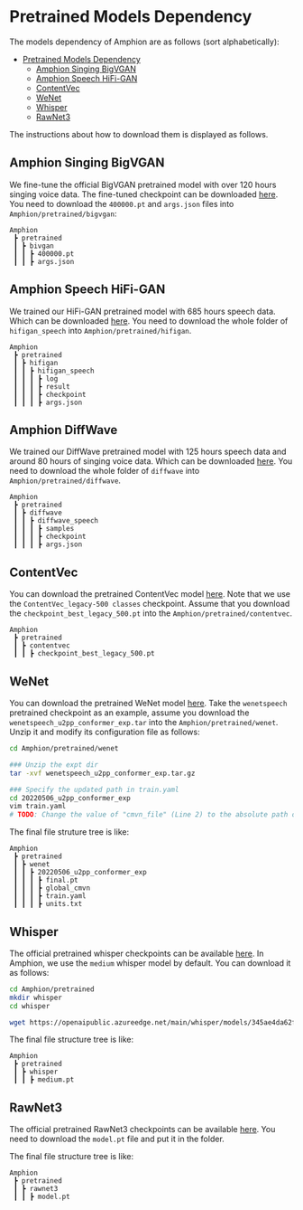 # Pretrained Models Dependency

The models dependency of Amphion are as follows (sort alphabetically):

- [Pretrained Models Dependency](#pretrained-models-dependency)
  - [Amphion Singing BigVGAN](#amphion-singing-bigvgan)
  - [Amphion Speech HiFi-GAN](#amphion-speech-hifi-gan)
  - [ContentVec](#contentvec)
  - [WeNet](#wenet)
  - [Whisper](#whisper)
  - [RawNet3](#rawnet3)


The instructions about how to download them is displayed as follows.

## Amphion Singing BigVGAN

We fine-tune the official BigVGAN pretrained model with over 120 hours singing voice data. The fine-tuned checkpoint can be downloaded [here](https://cuhko365-my.sharepoint.com/:f:/g/personal/222042021_link_cuhk_edu_cn/EtiHh5JZ0_xGlYbyLLSoqBgBe9kI5q3ROY-SvBqefae-IA?e=dk4Pqa). You need to download the `400000.pt` and `args.json` files into `Amphion/pretrained/bigvgan`:

```
Amphion
 ┣ pretrained
 ┃ ┣ bivgan
 ┃ ┃ ┣ 400000.pt
 ┃ ┃ ┣ args.json
```

## Amphion Speech HiFi-GAN

We trained our HiFi-GAN pretrained model with 685 hours speech data. Which can be downloaded [here](https://cuhko365-my.sharepoint.com/:f:/g/personal/xueliumeng_cuhk_edu_cn/Ei24hGJO_PVBopjhKje1uzEBqfhV9h89HoLrOoy9K8tzGg?e=ka7MCO). You need to download the whole folder of `hifigan_speech` into `Amphion/pretrained/hifigan`.

```
Amphion
 ┣ pretrained
 ┃ ┣ hifigan
 ┃ ┃ ┣ hifigan_speech
 ┃ ┃ ┃ ┣ log
 ┃ ┃ ┃ ┣ result
 ┃ ┃ ┃ ┣ checkpoint
 ┃ ┃ ┃ ┣ args.json
```

## Amphion DiffWave

We trained our DiffWave pretrained model with 125 hours speech data and around 80 hours of singing voice data. Which can be downloaded [here](https://cuhko365-my.sharepoint.com/personal/xueliumeng_cuhk_edu_cn/_layouts/15/onedrive.aspx?ga=1&id=%2Fpersonal%2Fxueliumeng%5Fcuhk%5Fedu%5Fcn%2FDocuments%2FAmphion%5FReleased%5FCheckpoints%2FVocoder). You need to download the whole folder of `diffwave` into `Amphion/pretrained/diffwave`.

```
Amphion
 ┣ pretrained
 ┃ ┣ diffwave
 ┃ ┃ ┣ diffwave_speech
 ┃ ┃ ┃ ┣ samples
 ┃ ┃ ┃ ┣ checkpoint
 ┃ ┃ ┃ ┣ args.json
```

## ContentVec

You can download the pretrained ContentVec model [here](https://github.com/auspicious3000/contentvec). Note that we use the `ContentVec_legacy-500 classes` checkpoint. Assume that you download the `checkpoint_best_legacy_500.pt` into the `Amphion/pretrained/contentvec`.

```
Amphion
 ┣ pretrained
 ┃ ┣ contentvec
 ┃ ┃ ┣ checkpoint_best_legacy_500.pt
```

## WeNet

You can download the pretrained WeNet model [here](https://github.com/wenet-e2e/wenet/blob/main/docs/pretrained_models.md). Take the `wenetspeech` pretrained checkpoint as an example, assume you download the `wenetspeech_u2pp_conformer_exp.tar` into the `Amphion/pretrained/wenet`. Unzip it and modify its configuration file as follows:

```sh
cd Amphion/pretrained/wenet

### Unzip the expt dir
tar -xvf wenetspeech_u2pp_conformer_exp.tar.gz

### Specify the updated path in train.yaml
cd 20220506_u2pp_conformer_exp
vim train.yaml
# TODO: Change the value of "cmvn_file" (Line 2) to the absolute path of the `global_cmvn` file. (Eg: [YourPath]/Amphion/pretrained/wenet/20220506_u2pp_conformer_exp/global_cmvn)
```

The final file struture tree is like:

```
Amphion
 ┣ pretrained
 ┃ ┣ wenet
 ┃ ┃ ┣ 20220506_u2pp_conformer_exp
 ┃ ┃ ┃ ┣ final.pt
 ┃ ┃ ┃ ┣ global_cmvn
 ┃ ┃ ┃ ┣ train.yaml
 ┃ ┃ ┃ ┣ units.txt
```

## Whisper

The official pretrained whisper checkpoints can be available [here](https://github.com/openai/whisper/blob/e58f28804528831904c3b6f2c0e473f346223433/whisper/__init__.py#L17). In Amphion, we use the `medium` whisper model by default. You can download it as follows:

```bash
cd Amphion/pretrained
mkdir whisper
cd whisper

wget https://openaipublic.azureedge.net/main/whisper/models/345ae4da62f9b3d59415adc60127b97c714f32e89e936602e85993674d08dcb1/medium.pt
```

The final file structure tree is like:

```
Amphion
 ┣ pretrained
 ┃ ┣ whisper
 ┃ ┃ ┣ medium.pt
```

## RawNet3

The official pretrained RawNet3 checkpoints can be available [here](https://huggingface.co/jungjee/RawNet3). You need to download the `model.pt` file and put it in the folder.

The final file structure tree is like:

```
Amphion
 ┣ pretrained
 ┃ ┣ rawnet3
 ┃ ┃ ┣ model.pt
```

